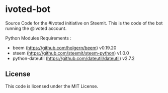# ivoted-bot

Source Code for the #ivoted initiative on Steemit.
This is the code of the bot running the @ivoted account.

Python Modules Requirements :
- beem (https://github.com/holgern/beem) v0.19.20
- steem (https://github.com/steemit/steem-python) v1.0.0
- python-dateutil (https://github.com/dateutil/dateutil) v2.7.2


## License

This code is licensed under the MIT License.
